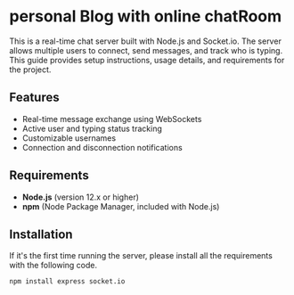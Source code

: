 # personal Blog with online chatRoom

This is a real-time chat server built with Node.js and Socket.io. The server allows multiple users to connect, send messages, and track who is typing. This guide provides setup instructions, usage details, and requirements for the project.

## Features

- Real-time message exchange using WebSockets
- Active user and typing status tracking
- Customizable usernames
- Connection and disconnection notifications

## Requirements

- **Node.js** (version 12.x or higher)
- **npm** (Node Package Manager, included with Node.js)

## Installation

If it's the first time running the server, please install all the requirements with the following code.
```
npm install express socket.io
```
